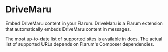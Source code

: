 # DriveMaru
Embed DriveMaru content in your Flarum.
DriveMaru is a Flarum extension that automatically embeds DriveMaru content in messages.

The most up-to-date list of supported sites is available in docs. The actual list of supported URLs depends on Flarum's Composer dependencies.
